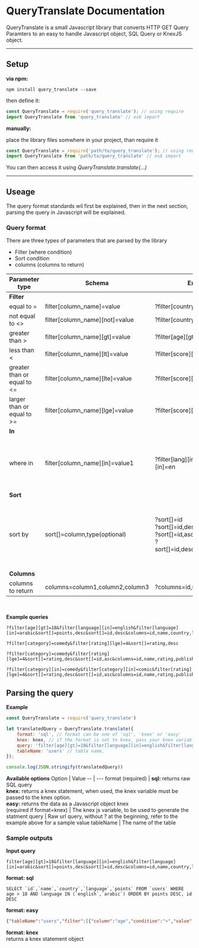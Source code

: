 # QueryTranslate Documentation
QueryTranslate is a small Javascript library that converts HTTP GET Query Paramters to an easy to handle Javascript object, SQL Query or KnexJS object.
<hr>

## Setup
**via npm:**
```
npm install query_translate --save
```
then define it:
```javascript
const QueryTranslate = require('query_translate'); // using require
import QueryTranslate from 'query_translate' // es6 import
```

**manually:**

place the library files somwhere in your project, than require it
```javascript
const QueryTranslate = require('path/to/query_translate'); // using require
import QueryTranslate from 'path/to/query_translate' // es6 import
```

You can then access it using *QueryTranslate.translate(...)*
<hr>

## Useage
The query format standards wil first be explained, then in the next section, parsing the query in Javascript will be explained.
### Query format
There are three types of parameters that are parsed by the library
* Filter (where condition)
* Sort condition
* columns (columns to return)

Parameter type | Schema | Example | Description
-- | --- | --- | ----
**Filter** |
equal to = | filter[column_name]=value | ?filter[country]=bh
not equal to <> | filter[column_name][not]=value | ?filter[country][not]=bh
greater than > | filter[column_name][gt]=value | ?filter[age][gt]=18
less than < | filter[column_name][lt]=value | ?filter[score][lt]=100
greater than or equal to <= | filter[column_name][lte]=value | ?filter[score][lte]=100
larger than or equal to >= | filter[column_name][lge]=value | ?filter[score][lge]=500
**In** |
where in | filter[column_name][in]=value1 | ?filter[lang][in]=ar&filter[lang][in]=en | equivelant to SQL: WHERE value IN (array), or if array contains
**Sort** |
sort by | sort[]=column,type(optional) | ?sort[]=id<br>?sort[]=id,desc<br>?sort[]=id,asc<br>?sort[]=id,desc&sort[]=score,asc | sort is an array, you can pass multiple sort parameters as in the last example
**Columns** |
columns to return | columns=column1,column2,column3 | ?columns=id,name,age,score | 
<br>

**Example queries**
```
?filter[age][gt]=18&filter[language][in]=english&filter[language][in]=arabic&sort[]=points,desc&sort[]=id,desc&columns=id,name,country,language,points
```
```
?filter[category]=comedy&filter[rating][lge]=4&sort[]=rating,desc
```
```
?filter[category]=comedy&filter[rating][lge]=4&sort[]=rating,desc&sort[]=id,asc&columns=id,name,rating,publish_date
```
```
?filter[category][in]=comedy&filter[category][in]=comic&filter[rating][lge]=4&sort[]=rating,desc&sort[]=id,asc&columns=id,name,rating,publish_date
```

## Parsing the query
**Example**
```javascript
const QueryTranslate = require('query_translate')

let translatedQuery = QueryTranslate.translate({
    format: 'sql', // format can be one of 'sql', 'knex' or 'easy'
    knex: knex, // if the format is set to knex, pass your knex variable here
    query: 'filter[age][gt]=18&filter[language][in]=english&filter[language][in]=arabic&sort[]=points,desc&sort[]=id,desc&columns=id,name,country,language,points', // raw url query, without ? at the beginning
    tableName: 'users' // table name,
});

console.log(JSON.stringify(translatedQuery))
```
**Available options**
Option | Value
-- | ---
format (required) | **sql:** returns raw SQL query<br>**knex:** returns a knex statement, when used, the knex variable must be passed to the knex option.<br>**easy:** returns the data as a Javascript object
knex<br>(required if format=knex) | The knex js variable, to be used to generate the statment
query | Raw url query, without ? at the beginning, refer to the example above for a sample value
tableName | The name of the table

### Sample outputs

**Input query**
```
filter[age][gt]=18&filter[language][in]=english&filter[language][in]=arabic&sort[]=points,desc&sort[]=id,desc&columns=id,name,country,language,points
```

**format: sql**
```
SELECT `id`,`name`,`country`,`language`,`points` FROM `users` WHERE age > 18 AND language IN (`english`,`arabic`) ORDER BY points DESC, id DESC
```

**format: easy**
```json
{"tableName":"users","filter":[{"column":"age","condition":">","value":"18"},{"column":"language","condition":"IN","value":["english","arabic"]}],"sorts":[{"column":"points","type":"DESC"},{"column":"id","type":"DESC"}],"columns":["id","name","country","language","points"]}
```

**format: knex**
<br>
returns a knex statement object
